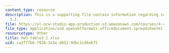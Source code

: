 ```yaml
---
content_type: resource
description: This is a supporting file contain information regarding sample table
  3.1.
file: https://ol-ocw-studio-app-production.s3.amazonaws.com/courses/4-430-daylighting-spring-2012/ca2f77b679283a3ed6529dbc1cd6eb75_hw3-table3.1.xlsx
file_type: application/vnd.openxmlformats-officedocument.spreadsheetml.sheet
resourcetype: Other
title: hw3-table3.1.xlsx
uid: ca2f77b6-7928-3a3e-d652-9dbc1cd6eb75
---
```

